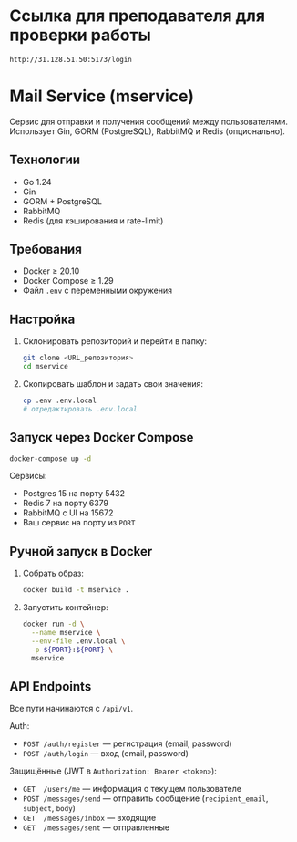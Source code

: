# Ссылка для преподавателя для проверки работы
```bash
http://31.128.51.50:5173/login
```

# Mail Service (mservice)

Cервис для отправки и получения сообщений между пользователями.  
Использует Gin, GORM (PostgreSQL), RabbitMQ и Redis (опционально).

## Технологии
- Go 1.24
- Gin
- GORM + PostgreSQL
- RabbitMQ
- Redis (для кэширования и rate-limit)

## Требования
- Docker ≥ 20.10
- Docker Compose ≥ 1.29
- Файл `.env` с переменными окружения

## Настройка
1. Склонировать репозиторий и перейти в папку:
   ```bash
   git clone <URL_репозитория>
   cd mservice
   ```
2. Скопировать шаблон и задать свои значения:
   ```bash
   cp .env .env.local
   # отредактировать .env.local
   ```

## Запуск через Docker Compose
```bash
docker-compose up -d
```
Сервисы:
- Postgres 15 на порту 5432
- Redis 7 на порту 6379
- RabbitMQ с UI на 15672
- Ваш сервис на порту из `PORT`

## Ручной запуск в Docker
1. Собрать образ:
   ```bash
   docker build -t mservice .
   ```
2. Запустить контейнер:
   ```bash
   docker run -d \
     --name mservice \
     --env-file .env.local \
     -p ${PORT}:${PORT} \
     mservice
   ```

## API Endpoints
Все пути начинаются с `/api/v1`.

Auth:
- `POST /auth/register` — регистрация (email, password)
- `POST /auth/login`    — вход (email, password)

Защищённые (JWT в `Authorization: Bearer <token>`):
- `GET  /users/me`           — информация о текущем пользователе
- `POST /messages/send`      — отправить сообщение (`recipient_email`, `subject`, `body`)
- `GET  /messages/inbox`     — входящие
- `GET  /messages/sent`      — отправленные
